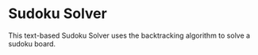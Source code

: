 # Sudoku Solver
This text-based Sudoku Solver uses the backtracking algorithm to solve a sudoku board.
